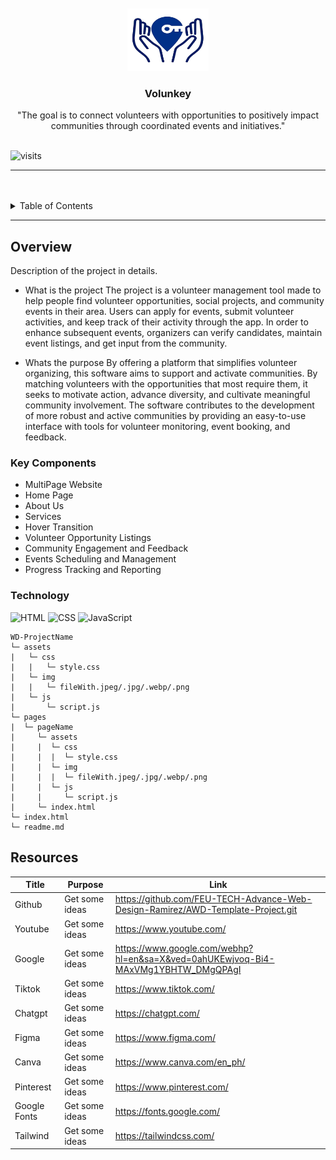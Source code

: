 <a name="readme-top">

<br/>

<br />
<div align="center">
  <a href="https://github.com/Seanmojica17">
    <img src="./assets/img/LogoVolunkey.png" alt="Volunkey" width="130" height="100">
  </a>

  <h3 align="center">Volunkey</h3>
</div>

<div align="center">
  "The goal is to connect volunteers with opportunities to positively impact communities through coordinated events and initiatives."
</div>

<br />


![visits](https://visit-counter.vercel.app/counter.png?page=https%3A%2F%2Fgithub.com%2FSeanmojica17%2FAWD-TESTING-ZAPDOS-.git&s=40&c=00ff00&bg=00000000&no=2&ff=digii&tb=&ta=)

---

<br />
<br />

<details>
  <summary>Table of Contents</summary>
  <ol>
    <li>
      <a href="#Home">Home</a>
      <ol>
        <li>
          <a href="#Services">Services</a>
        </li>
        <li>
          <a href="#AboutUs">About Us</a>
        </li>
</details>

---

## Overview


Description of the project in details.

- What is the project
  The project is a volunteer management tool made to help people find volunteer opportunities, social projects, and community events in their area.  Users can apply for events, submit volunteer activities, and keep track of their activity through the app.  In order to enhance subsequent events, organizers can verify candidates, maintain event listings, and get input from the community.

- Whats the purpose
  By offering a platform that simplifies volunteer organizing, this software aims to support and activate communities.  By matching volunteers with the opportunities that most require them, it seeks to motivate action, advance diversity, and cultivate meaningful community involvement.  The software contributes to the development of more robust and active communities by providing an easy-to-use interface with tools for volunteer monitoring, event booking, and feedback.




### Key Components
- MultiPage Website
- Home Page
- About Us
- Services
- Hover Transition
- Volunteer Opportunity Listings
- Community Engagement and Feedback
- Events Scheduling and Management 
- Progress Tracking and Reporting

### Technology
![HTML](https://img.shields.io/badge/HTML-E34F26?style=for-the-badge&logo=html5&logoColor=white)
![CSS](https://img.shields.io/badge/CSS-1572B6?style=for-the-badge&logo=css3&logoColor=white)
![JavaScript](https://img.shields.io/badge/JavaScript-F7DF1E?style=for-the-badge&logo=javascript&logoColor=white)


```
WD-ProjectName
└─ assets
|   └─ css
|   |   └─ style.css
|   └─ img
|   |   └─ fileWith.jpeg/.jpg/.webp/.png
|   └─ js
|       └─ script.js
└─ pages
|  └─ pageName
|     └─ assets
|     |  └─ css
|     |  |  └─ style.css
|     |  └─ img
|     |  |  └─ fileWith.jpeg/.jpg/.webp/.png
|     |  └─ js
|     |     └─ script.js
|     └─ index.html
└─ index.html
└─ readme.md
```

## Resources
| Title | Purpose | Link |
|-|-|-|
| Github | Get some ideas| https://github.com/FEU-TECH-Advance-Web-Design-Ramirez/AWD-Template-Project.git |
| Youtube | Get some ideas| https://www.youtube.com/ |
| Google | Get some ideas| https://www.google.com/webhp?hl=en&sa=X&ved=0ahUKEwjvoq-Bi4-MAxVMg1YBHTW_DMgQPAgI |
| Tiktok | Get some ideas| https://www.tiktok.com/ |
| Chatgpt | Get some ideas| https://chatgpt.com/ |
| Figma | Get some ideas| https://www.figma.com/ |
| Canva | Get some ideas| https://www.canva.com/en_ph/ |
| Pinterest | Get some ideas| https://www.pinterest.com/ |
| Google Fonts | Get some ideas| https://fonts.google.com/ |
| Tailwind | Get some ideas| https://tailwindcss.com/ |

